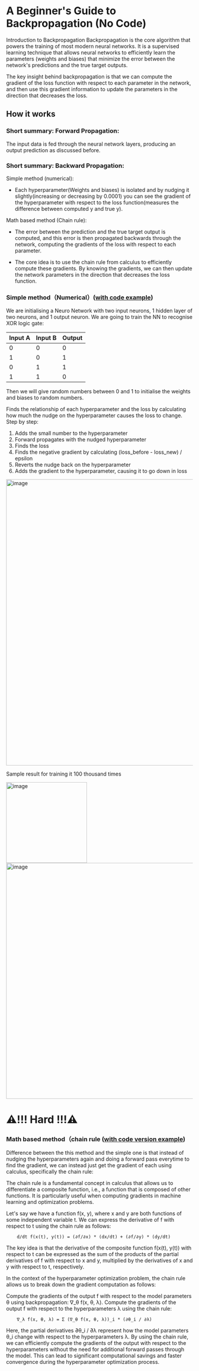 # A Beginner's Guide to Backpropagation (No Code)
Introduction to Backpropagation
Backpropagation is the core algorithm that powers the training of most modern neural networks. It is a supervised learning technique that allows neural networks to efficiently learn the parameters (weights and biases) that minimize the error between the network's predictions and the true target outputs.

The key insight behind backpropagation is that we can compute the gradient of the loss function with respect to each parameter in the network, and then use this gradient information to update the parameters in the direction that decreases the loss.

## How it works

### Short summary: Forward Propagation: 
The input data is fed through the neural network layers, producing an output prediction as discussed before.

### Short summary: Backward Propagation: 
Simple method (numerical):

- Each hyperparameter(Weights and biases) is isolated and by nudging it slightly(increasing or decreasing by 0.0001) you can see the gradient of the hyperparameter with respect to the loss function(measures the difference between computed y and true y).

Math based method (Chain rule):

- The error between the prediction and the true target output is computed, and this error is then propagated backwards through the network, computing the gradients of the loss with respect to each parameter.

- The core idea is to use the chain rule from calculus to efficiently compute these gradients. By knowing the gradients, we can then update the network parameters in the direction that decreases the loss function.

### Simple method（Numerical）([with code example](https://github.com/623637719/The-Democratization-of-AI/blob/main/2.Deep%20learning/Backward%20Propagation/with%20code/Readme.md)) 

We are initialising a Neuro Network with two input neurons, 1 hidden layer of two neurons, and 1 output neuron.
We are going to train the NN to recognise XOR logic gate:

| Input A     | Input B     | Output   |
| ----------- | ----------- | -------- |
| 0           | 0           | 0        |
| 1           | 0           | 1        |
| 0           | 1           | 1        |
| 1           | 1           | 0        |
        
Then we will give random numbers between 0 and 1 to initialise the weights and biases to random numbers. 

Finds the relationship of each hyperparameter and the loss by calculating how much the nudge on the hyperparameter causes the loss to change. Step by step:

1. Adds the small number to the hyperparameter
2. Forward propagates with the nudged hyperparameter
3. Finds the loss
4. Finds the negative gradient by calculating (loss_before - loss_new) / epsilon
5. Reverts the nudge back on the hyperparameter
6. Adds the gradient to the hyperparameter, causing it to go down in loss

<img width="773" alt="image" src="https://github.com/user-attachments/assets/b61bb0f4-cca5-4e1b-a615-f0e2afaf146c">

Sample result for training it 100 thousand times

<img width="218" alt="image" src="https://github.com/user-attachments/assets/1be45cc4-bacd-4669-98c6-f00b08a94e85">

<img width="637" alt="image" src="https://github.com/user-attachments/assets/b9cc049b-805b-41db-aec0-ff44814529b7">

# ⚠️!!! Hard !!!⚠️ 

### Math based method（chain rule ([with code version example]()) 

Difference between the this method and the simple one is that instead of nudging the hyperparameters again and doing a forward pass everytime to find the gradient, we can instead just get the gradient of each using calculus, specifically the chain rule:

The chain rule is a fundamental concept in calculus that allows us to differentiate a composite function, i.e., a function that is composed of other functions. It is particularly useful when computing gradients in machine learning and optimization problems.

Let's say we have a function f(x, y), where x and y are both functions of some independent variable t. We can express the derivative of f with respect to t using the chain rule as follows:

        d/dt f(x(t), y(t)) = (∂f/∂x) * (dx/dt) + (∂f/∂y) * (dy/dt)

The key idea is that the derivative of the composite function f(x(t), y(t)) with respect to t can be expressed as the sum of the products of the partial derivatives of f with respect to x and y, multiplied by the derivatives of x and y with respect to t, respectively.

In the context of the hyperparameter optimization problem, the chain rule allows us to break down the gradient computation as follows:

Compute the gradients of the output f with respect to the model parameters θ using backpropagation: ∇_θ f(x, θ, λ).
Compute the gradients of the output f with respect to the hyperparameters λ using the chain rule:

        ∇_λ f(x, θ, λ) = Σ (∇_θ f(x, θ, λ))_i * (∂θ_i / ∂λ)

Here, the partial derivatives ∂θ_i / ∂λ represent how the model parameters θ_i change with respect to the hyperparameters λ.
By using the chain rule, we can efficiently compute the gradients of the output with respect to the hyperparameters without the need for additional forward passes through the model. This can lead to significant computational savings and faster convergence during the hyperparameter optimization process.
